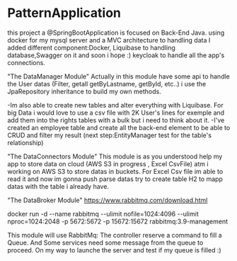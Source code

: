 # PatternApplication

this project a @SpringBootApplication
 is focused on Back-End Java. using docker for my mysql server and a MVC architecture to handling data 
 I added different component:Docker, Liquibase to handling database,Swagger on it and soon i hope :) keycloak to handle all the app's connections.

"The DataManager Module" 
Actually in this module have some api to handle the User datas (Filter, getall getByLastname, getById, etc..) i use the JpaRepository inheritance to build my own methods.

-Im also able to create new tables and alter everything with Liquibase. For big Data i would love to use a csv file with 2K User's lines for exemple and add them into the rights tables with a bulk but i need to think about it.
-I've created an employee table and create all the back-end element to be able to CRUD and filter my result (next step:EntityManager test for the table's relationship)



"The DataConnectors Module"
This module is as you understood help my app to store data on cloud (AWS S3 in progress , Excel CsvFile)
atm i working on AWS S3 to store datas in buckets.
For Excel Csv file im able to read it and now im gonna push parse datas try to create table H2 to mapp datas with the table i already have.

"The DataBroker Module"
https://www.rabbitmq.com/download.html

docker run -d --name rabbitmq --ulimit nofile=1024:4096 --ulimit nproc=1024:2048 -p 5672:5672 -p 15672:15672 rabbitmq:3.9-management


This module will use RabbitMq: The controller reserve a command to fill a Queue.
And Some services need some message from the queue to proceed.
On my way to launche the server and test if my queue is filled :)

